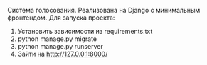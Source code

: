 Система голосования. Реализована на Django с минимальным фронтендом.
Для запуска проекта:
1) Установить зависимости из requirements.txt
2) python manage.py migrate
3) python manage.py runserver
4) Зайти на http://127.0.0.1:8000/
